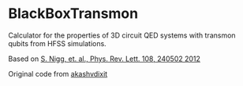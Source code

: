 # BlackBoxTransmon
Calculator for the properties of 3D circuit QED systems with transmon qubits from HFSS simulations.

Based on [S. Nigg, et. al., Phys. Rev. Lett. 108, 240502 2012](http://journals.aps.org/prl/abstract/10.1103/PhysRevLett.108.240502)

Original code from [akashvdixit](https://github.com/akashvdixit)

